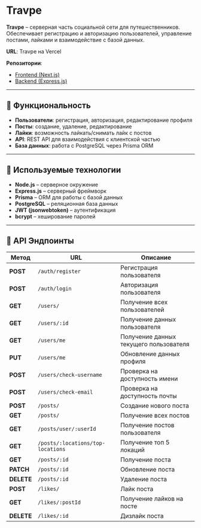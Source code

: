 # Travpe  

**Travpe** – серверная часть социальной сети для путешественников.  
Обеспечивает регистрацию и авторизацию пользователей, управление постами, лайками и взаимодействие с базой данных.  

**URL**: Travpe на Vercel

**Репозитории**:  
- [Frontend (Next.js)](https://github.com/pa-sh-tet/travpe_next_tsx)  
- [Backend (Express.js)](https://github.com/pa-sh-tet/travpe_backend)  

---

## 📌 Функциональность  

- **Пользователи**: регистрация, авторизация, редактирование профиля  
- **Посты**: создание, удаление, редактирование  
- **Лайки**: возможность лайкать/снимать лайк с постов  
- **API**: REST API для взаимодействия с клиентской частью  
- **База данных**: работа с PostgreSQL через Prisma ORM  

---

## 🚀 Используемые технологии  

- **Node.js** – серверное окружение  
- **Express.js** – серверный фреймворк  
- **Prisma** – ORM для работы с базой данных  
- **PostgreSQL** – реляционная база данных  
- **JWT (jsonwebtoken)** – аутентификация  
- **bcrypt** – хеширование паролей  

---

## 📡 API Эндпоинты  

| Метод  | URL        | Описание |
|--------|-----------|----------|
| **POST**   | `/auth/register` | Регистрация пользователя |
| **POST**   | `/auth/login`    | Авторизация пользователя |
| **GET**    | `/users/`        | Получение всех пользователей |
| **GET**    | `/users/:id`     | Получение данных пользователя |
| **GET**    | `/users/me`      | Получение данных текущего пользователя |
| **PUT**    | `/users/me`      | Обновление данных профиля |
| **POST**   | `/users/check-username` | Проверка на доступность имени |
| **POST**   | `/users/check-email` | Проверка на доступность почты |
| **POST**   | `/posts/`         | Создание нового поста |
| **GET**    | `/posts/`         | Получение всех постов |
| **GET**    | `/posts/user/:userId` | Получение постов пользователя |
| **GET**    | `/posts/:locations/top-locations` | Получение топ 5 локаций |
| **GET**    | `/posts/:id`     | Получение поста |
| **PATCH**  | `/posts/:id`     | Обновление поста |
| **DELETE** | `/posts/:id`     | Удаление поста |
| **POST**   | `/likes/`        | Лайк поста |
| **GET**    | `/likes/:postId` | Получение лайков на посте |
| **DELETE** | `/likes/:id`     | Дизлайк поста |
